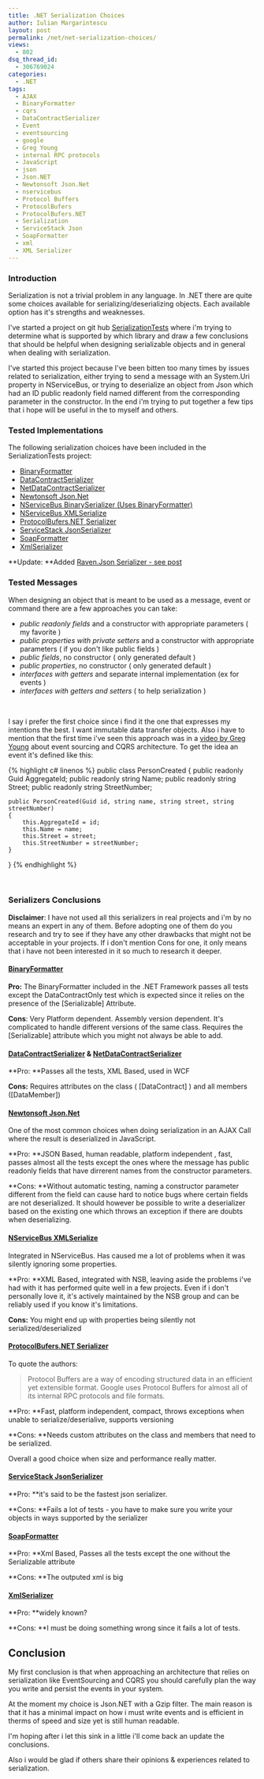 ```yaml
---
title: .NET Serialization Choices
author: Iulian Margarintescu
layout: post
permalink: /net/net-serialization-choices/
views:
  - 802
dsq_thread_id:
  - 306769024
categories:
  - .NET
tags:
  - AJAX
  - BinaryFormatter
  - cqrs
  - DataContractSerializer
  - Event
  - eventsourcing
  - google
  - Greg Young
  - internal RPC protocols
  - JavaScript
  - json
  - Json.NET
  - Newtonsoft Json.Net
  - nservicebus
  - Protocol Buffers
  - ProtocolBufers
  - ProtocolBufers.NET
  - Serialization
  - ServiceStack Json
  - SoapFormatter
  - xml
  - XML Serializer
---
```

### Introduction

Serialization is not a trivial problem in any language. In .NET there are quite some choices available for serializing/deserializing objects. Each available option has it's strengths and weaknesses.

I've started a project on git hub [SerializationTests][1] where i'm trying to determine what is supported by which library and draw a few conclusions that should be helpful when designing serializable objects and in general when dealing with serialization.

I've started this project because I've been bitten too many times by issues related to serialization, either trying to send a message with an System.Uri property in NServiceBus, or trying to deserialize an object from Json which had an ID public readonly field named different from the corresponding parameter in the constructor.  In the end i'm trying to put together a few tips that i hope will be useful in the to myself and others.

### Tested Implementations

The following serialization choices have been included in the SerializationTests project:

*   [BinaryFormatter][2]
*   [DataContractSerializer][3]
*   [NetDataContractSerializer][4]
*   [Newtonsoft Json.Net][5]
*   [NServiceBus BinarySerializer (Uses BinaryFormatter)][6]
*   [NServiceBus XMLSerialize][6]
*   [ProtocolBufers.NET Serializer][7]
*   [ServiceStack JsonSerializer][8]
*   [SoapFormatter][9]
*   [XmlSerializer][10]

**Update: **Added [Raven.Json Serializer - see post][11]

### Tested Messages

When designing an object that is meant to be used as a message, event or command there are a few approaches you can take:

*   *public readonly fields* and a constructor with appropriate parameters ( my favorite )
*   *public properties with private setters* and a constructor with appropriate parameters ( if you don't like public fields )
*   *public fields*, no constructor ( only generated default )
*   *public properties*, no constructor ( only generated default )
*   *interfaces with getters* and separate internal implementation (ex for events )
*   *interfaces with getters and setters* ( to help serialization )

&nbsp;

I say i prefer the first choice since i find it the one that expresses my intentions the best. I want immutable data transfer objects. Also i have to mention that the first time i've seen this approach was in a [video by Greg Young][12] about event sourcing and CQRS architecture. To get the idea an event it's defined like this:

{% highlight c# linenos %}
public class PersonCreated
{
    public readonly Guid AggregateId;
    public readonly string Name;
    public readonly string Street;
    public readonly string StreetNumber;

    public PersonCreated(Guid id, string name, string street, string streetNumber)
    {
        this.AggregateId = id;
        this.Name = name;
        this.Street = street;
        this.StreetNumber = streetNumber;
    }
}
{% endhighlight %}

&nbsp;

### Serializers Conclusions

**Disclaimer**: I have not used all this serializers in real projects and i'm by no means an expert in any of them. Before adopting one of them do you research and try to see if they have any other drawbacks that might not be acceptable in your projects. If i don't mention Cons for one, it only means that i have not been interested in it so much to research it deeper.

#### [BinaryFormatter][2]

**Pro:** The BinaryFormatter included in the .NET Framework passes all tests except the DataContractOnly test which is expected since it relies on the presence of the [Serializable] Attribute.

**Cons**: Very Platform dependent. Assembly version dependent. It's complicated to handle different versions of the same class. Requires the [Serializable] attribute which you might not always be able to add.

#### [DataContractSerializer][3] & [NetDataContractSerializer][4]

**Pro: **Passes all the tests, XML Based, used in WCF

**Cons:** Requires attributes on the class ( [DataContract] ) and all members ([DataMember])

#### [Newtonsoft Json.Net][5]

One of the most common choices when doing serialization in an AJAX Call where the result is deserialized in JavaScript.

**Pro: **JSON Based, human readable, platform independent , fast, passes almost all the tests except the ones where the message has public readonly fields that have dirrerent names from the constructor parameters.

**Cons: **Without automatic testing, naming a constructor parameter different from the field can cause hard to notice bugs where certain fields are not deserialized. It should however be possible to write a deserializer based on the existing one which throws an exception if there are doubts when deserializing.

#### [NServiceBus XMLSerialize][6]

Integrated in NServiceBus. Has caused me a lot of problems when it was silently ignoring some properties.

**Pro: **XML Based, integrated with NSB, leaving aside the problems i've had with it has performed quite well in a few projects. Even if i don't personally love it, it's actively maintained  by the NSB group and can be reliably used if you know it's limitations.

**Cons:** You might end up with properties being silently not serialized/deserialized

#### [ProtocolBufers.NET Serializer][7]

To quote the authors:

> Protocol Buffers are a way of encoding structured data in an efficient yet extensible format. Google uses Protocol Buffers for almost all of its internal RPC protocols and file formats.

**Pro: **Fast, platform independent, compact, throws exceptions when unable to serialize/deserialive, supports versioning

**Cons: **Needs custom attributes on the class and members that need to be serialized.

Overall a good choice when size and performance really matter.

#### [ServiceStack JsonSerializer][8]

**Pro: **it's said to be the fastest json serializer.

**Cons: **Fails a lot of tests - you have to make sure you write your objects in ways supported by the serializer

#### [SoapFormatter][9]

**Pro: **Xml Based, Passes all the tests except the one without the Serializable attribute

**Cons: **The outputed xml is big

#### [XmlSerializer][10]

**Pro: **widely known?

**Cons: **I must be doing something wrong since it fails a lot of tests.

## Conclusion

My first conclusion is that when approaching an architecture that relies on serialization like EventSourcing and CQRS you should carefully plan the way you write and persist the events in your system.

At the moment my choice is Json.NET with a Gzip filter. The main reason is that it has a minimal impact on how i must write events and is efficient in therms of speed and size yet is still human readable.

I'm hoping after i let this sink in a little i'll come back an update the conclusions.

Also i would be glad if others share their opinions & experiences related to serialization.

 [1]: https://github.com/etishor/SerializationTests "Serialization Tests"
 [2]: http://msdn.microsoft.com/en-us/library/system.runtime.serialization.formatters.binary.binaryformatter.aspx
 [3]: http://msdn.microsoft.com/en-us/library/system.runtime.serialization.datacontractserializer.aspx
 [4]: http://msdn.microsoft.com/en-us/library/system.runtime.serialization.netdatacontractserializer.aspx
 [5]: http://json.codeplex.com/
 [6]: https://github.com/NServiceBus/NServiceBus
 [7]: http://code.google.com/p/protobuf-net/
 [8]: https://github.com/ServiceStack/ServiceStack.Text
 [9]: http://msdn.microsoft.com/en-us/library/system.runtime.serialization.formatters.soap.soapformatter.aspx
 [10]: http://msdn.microsoft.com/en-us/library/system.xml.serialization.xmlserializer.aspx
 [11]: http://www.erata.net/net/net-serialization-choices-raven-json/ "Raven Json"
 [12]: http://www.viddler.com/explore/GregYoung/videos/8/ "CQRS Class"